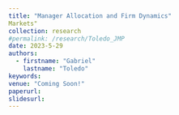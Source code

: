 ```yaml
---
title: "Manager Allocation and Firm Dynamics"
Markets"
collection: research
#permalink: /research/Toledo_JMP
date: 2023-5-29
authors:
  - firstname: "Gabriel"
    lastname: "Toledo"
keywords: 
venue: "Coming Soon!"
paperurl:
slidesurl: 
---
```



